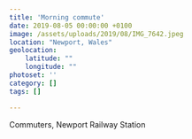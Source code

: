 ```yaml
---
title: 'Morning commute'
date: 2019-08-05 00:00:00 +0100
image: /assets/uploads/2019/08/IMG_7642.jpeg
location: "Newport, Wales"
geolocation:
    latitude: ""
    longitude: ""
photoset: ''
category: []
tags: []

---
```

Commuters, Newport Railway Station
